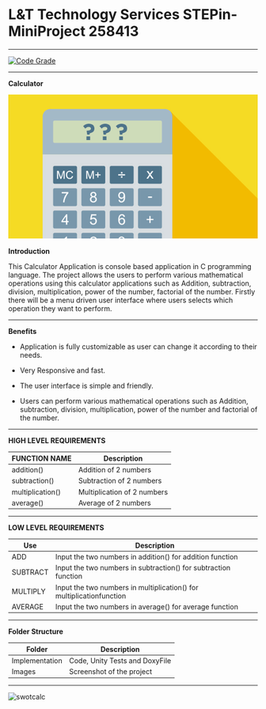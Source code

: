 # L&T Technology Services STEPin-MiniProject 258413
------------------------------------------------------------------------------------------------------------------------------------------------------------------

[![Code Grade](<https://www.code-inspector.com/project/21411/status/svg>)](<https://frontend.code-inspector.com/project/21411/dashboard>)


----------------------------------------------------------------------------------------------------------------------------------------------------------------------

                             
**Calculator**
                             
![alt text](https://github.com/mrinallakhanpal/PythonMini-Project-258413/blob/6af124c31b13e577ea8b668b36aa6a13846110ff/Images/canyouusecalculatorongmat.jpg)



**Introduction**

This Calculator Application is console based application in C programming language. The project allows the users to perform various mathematical operations using this calculator applications such as Addition, subtraction, division, multiplication, power of the number, factorial of the number. Firstly there will be a menu driven user interface where users selects which operation they want to perform.

-------------------------------------------------------------------------------------------------------------------------------------------------------

**Benefits**

- Application is fully customizable as user can change it according to their needs.

- Very Responsive and fast.

- The user interface is simple and friendly.

- Users can perform various mathematical operations such as Addition, subtraction, division, multiplication, power of the number and factorial of the number.
---------------------------------------------------------------------------------------------------------------------------------------------------------------

**HIGH LEVEL REQUIREMENTS**

FUNCTION NAME       |   Description 
---------------	    | ----------------------------  
addition()    	    |   Addition of 2 numbers
subtraction()       |   Subtraction of 2 numbers
multiplication()	  |   Multiplication of 2 numbers
average()           |   Average of 2 numbers


------------------------------------------------------------------------------------------------------------


**LOW LEVEL REQUIREMENTS**

Use         |Description
----------- |--------------------------------------------------------------------------
ADD         |Input the two numbers in addition() for addition function		       
SUBTRACT    |Input the two numbers in subtraction() for subtraction function	   
MULTIPLY    |Input the two numbers in multiplication() for multiplicationfunction
AVERAGE     |Input the two numbers in average() for average function                                        

--------------------------------------------------------------------------------------------------------------------------------



**Folder Structure**


Folder                |      Description
-----------------     |    ---------------------------------------------------
Implementation	      |     Code, Unity Tests and DoxyFile
Images                |     Screenshot of the project	    






-----------------------------------------------------------------------------------------------------------------------------------------------------------


![swotcalc](https://user-images.githubusercontent.com/53489451/114977397-39b6b600-9ea5-11eb-93d5-1f1aa027f7f2.jpg)

